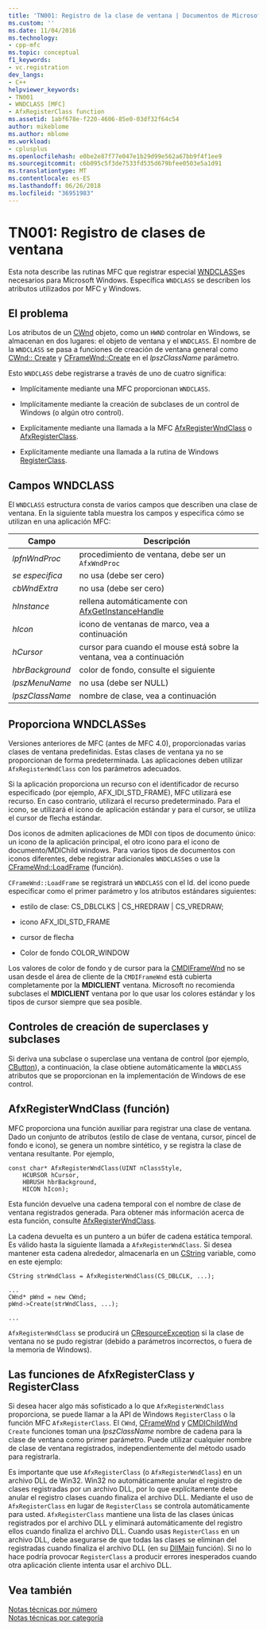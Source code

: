 ```yaml
---
title: 'TN001: Registro de la clase de ventana | Documentos de Microsoft'
ms.custom: ''
ms.date: 11/04/2016
ms.technology:
- cpp-mfc
ms.topic: conceptual
f1_keywords:
- vc.registration
dev_langs:
- C++
helpviewer_keywords:
- TN001
- WNDCLASS [MFC]
- AfxRegisterClass function
ms.assetid: 1abf678e-f220-4606-85e0-03df32f64c54
author: mikeblome
ms.author: mblome
ms.workload:
- cplusplus
ms.openlocfilehash: e0be2e87f77e047e1b29d99e562a67bb9f4f1ee9
ms.sourcegitcommit: c6b095c5f3de7533fd535d679bfee0503e5a1d91
ms.translationtype: MT
ms.contentlocale: es-ES
ms.lasthandoff: 06/26/2018
ms.locfileid: "36951983"
---
```

# <a name="tn001-window-class-registration"></a>TN001: Registro de clases de ventana
Esta nota describe las rutinas MFC que registrar especial [WNDCLASS](http://msdn.microsoft.com/library/windows/desktop/ms633576)es necesarios para Microsoft Windows. Específica `WNDCLASS` se describen los atributos utilizados por MFC y Windows.  
  
## <a name="the-problem"></a>El problema  
 Los atributos de un [CWnd](../mfc/reference/cwnd-class.md) objeto, como un `HWND` controlar en Windows, se almacenan en dos lugares: el objeto de ventana y el `WNDCLASS`. El nombre de la `WNDCLASS` se pasa a funciones de creación de ventana general como [CWnd:: Create](../mfc/reference/cwnd-class.md#create) y [CFrameWnd::Create](../mfc/reference/cframewnd-class.md#create) en el *lpszClassName* parámetro.  
  
 Esto `WNDCLASS` debe registrarse a través de uno de cuatro significa:  
  
-   Implícitamente mediante una MFC proporcionan `WNDCLASS`.  
  
-   Implícitamente mediante la creación de subclases de un control de Windows (o algún otro control).  
  
-   Explícitamente mediante una llamada a la MFC [AfxRegisterWndClass](../mfc/reference/application-information-and-management.md#afxregisterwndclass) o [AfxRegisterClass](../mfc/reference/application-information-and-management.md#afxregisterclass).  
  
-   Explícitamente mediante una llamada a la rutina de Windows [RegisterClass](http://msdn.microsoft.com/library/windows/desktop/ms633586).  
  
## <a name="wndclass-fields"></a>Campos WNDCLASS  
 El `WNDCLASS` estructura consta de varios campos que describen una clase de ventana. En la siguiente tabla muestra los campos y especifica cómo se utilizan en una aplicación MFC:  
  
|Campo|Descripción|  
|-----------|-----------------|  
|*lpfnWndProc*|procedimiento de ventana, debe ser un `AfxWndProc`|  
|*se especifica*|no usa (debe ser cero)|  
|*cbWndExtra*|no usa (debe ser cero)|  
|*hInstance*|rellena automáticamente con [AfxGetInstanceHandle](../mfc/reference/application-information-and-management.md#afxgetinstancehandle)|  
|*hIcon*|icono de ventanas de marco, vea a continuación|  
|*hCursor*|cursor para cuando el mouse está sobre la ventana, vea a continuación|  
|*hbrBackground*|color de fondo, consulte el siguiente|  
|*lpszMenuName*|no usa (debe ser NULL)|  
|*lpszClassName*|nombre de clase, vea a continuación|  
  
## <a name="provided-wndclasses"></a>Proporciona WNDCLASSes  
 Versiones anteriores de MFC (antes de MFC 4.0), proporcionadas varias clases de ventana predefinidas. Estas clases de ventana ya no se proporcionan de forma predeterminada. Las aplicaciones deben utilizar `AfxRegisterWndClass` con los parámetros adecuados.  
  
 Si la aplicación proporciona un recurso con el identificador de recurso especificado (por ejemplo, AFX_IDI_STD_FRAME), MFC utilizará ese recurso. En caso contrario, utilizará el recurso predeterminado. Para el icono, se utilizará el icono de aplicación estándar y para el cursor, se utiliza el cursor de flecha estándar.  
  
 Dos iconos de admiten aplicaciones de MDI con tipos de documento único: un icono de la aplicación principal, el otro icono para el icono de documento/MDIChild windows. Para varios tipos de documentos con iconos diferentes, debe registrar adicionales `WNDCLASS`es o use la [CFrameWnd::LoadFrame](../mfc/reference/cframewnd-class.md#loadframe) (función).  
  
 `CFrameWnd::LoadFrame` se registrará un `WNDCLASS` con el Id. del icono puede especificar como el primer parámetro y los atributos estándares siguientes:  
  
-   estilo de clase: CS_DBLCLKS &#124; CS_HREDRAW &#124; CS_VREDRAW;  
  
-   icono AFX_IDI_STD_FRAME  
  
-   cursor de flecha  
  
-   Color de fondo COLOR_WINDOW  
  
 Los valores de color de fondo y de cursor para la [CMDIFrameWnd](../mfc/reference/cmdiframewnd-class.md) no se usan desde el área de cliente de la `CMDIFrameWnd` está cubierta completamente por la **MDICLIENT** ventana. Microsoft no recomienda subclases el **MDICLIENT** ventana por lo que usar los colores estándar y los tipos de cursor siempre que sea posible.  
  
## <a name="subclassing-and-superclassing-controls"></a>Controles de creación de superclases y subclases  
 Si deriva una subclase o superclase una ventana de control (por ejemplo, [CButton](../mfc/reference/cbutton-class.md)), a continuación, la clase obtiene automáticamente la `WNDCLASS` atributos que se proporcionan en la implementación de Windows de ese control.  
  
## <a name="the-afxregisterwndclass-function"></a>AfxRegisterWndClass (función)  
 MFC proporciona una función auxiliar para registrar una clase de ventana. Dado un conjunto de atributos (estilo de clase de ventana, cursor, pincel de fondo e icono), se genera un nombre sintético, y se registra la clase de ventana resultante. Por ejemplo,  
  
```  
const char* AfxRegisterWndClass(UINT nClassStyle,
    HCURSOR hCursor,
    HBRUSH hbrBackground,
    HICON hIcon);
```  
  
 Esta función devuelve una cadena temporal con el nombre de clase de ventana registrados generada. Para obtener más información acerca de esta función, consulte [AfxRegisterWndClass](../mfc/reference/application-information-and-management.md#afxregisterwndclass).  
  
 La cadena devuelta es un puntero a un búfer de cadena estática temporal. Es válido hasta la siguiente llamada a `AfxRegisterWndClass`. Si desea mantener esta cadena alrededor, almacenarla en un [CString](../atl-mfc-shared/using-cstring.md) variable, como en este ejemplo:  
  
```  
CString strWndClass = AfxRegisterWndClass(CS_DBLCLK, ...);

...  
CWnd* pWnd = new CWnd;  
pWnd->Create(strWndClass, ...);

...  
```  
  
 `AfxRegisterWndClass` se producirá un [CResourceException](../mfc/reference/cresourceexception-class.md) si la clase de ventana no se pudo registrar (debido a parámetros incorrectos, o fuera de la memoria de Windows).  
  
## <a name="the-registerclass-and-afxregisterclass-functions"></a>Las funciones de AfxRegisterClass y RegisterClass  
 Si desea hacer algo más sofisticado a lo que `AfxRegisterWndClass` proporciona, se puede llamar a la API de Windows `RegisterClass` o la función MFC `AfxRegisterClass`. El `CWnd`, [CFrameWnd](../mfc/reference/cframewnd-class.md) y [CMDIChildWnd](../mfc/reference/cmdichildwnd-class.md) `Create` funciones toman una *lpszClassName* nombre de cadena para la clase de ventana como primer parámetro. Puede utilizar cualquier nombre de clase de ventana registrados, independientemente del método usado para registrarla.  
  
 Es importante que use `AfxRegisterClass` (o `AfxRegisterWndClass`) en un archivo DLL de Win32. Win32 no automáticamente anular el registro de clases registradas por un archivo DLL, por lo que explícitamente debe anular el registro clases cuando finaliza el archivo DLL. Mediante el uso de `AfxRegisterClass` en lugar de `RegisterClass` se controla automáticamente para usted. `AfxRegisterClass` mantiene una lista de las clases únicas registrados por el archivo DLL y eliminará automáticamente del registro ellos cuando finaliza el archivo DLL. Cuando usas `RegisterClass` en un archivo DLL, debe asegurarse de que todas las clases se eliminan del registradas cuando finaliza el archivo DLL (en su [DllMain](http://msdn.microsoft.com/library/windows/desktop/ms682583) función). Si no lo hace podría provocar `RegisterClass` a producir errores inesperados cuando otra aplicación cliente intenta usar el archivo DLL.  
  
## <a name="see-also"></a>Vea también  
 [Notas técnicas por número](../mfc/technical-notes-by-number.md)   
 [Notas técnicas por categoría](../mfc/technical-notes-by-category.md)

